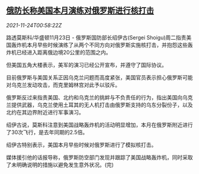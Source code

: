 <!--1637715662000-->
[俄防长称美国本月演练对俄罗斯进行核打击](https://cn.reuters.com/article/russia-criticism-usa-drills-1123-tues-idCNKBS2I9024)
------

<div><i>2021-11-24T00:58:22Z</i></div><p>路透莫斯科/华盛顿11月23日 - 俄罗斯国防部长绍伊古(Sergei Shoigu)周二指责美国轰炸机本月早些时候演练了从两个不同方向对俄罗斯实施核打击，并抱怨这些轰炸机已经进入距离俄边境20公里的范围之内。</p><p>但美国五角大楼表示，美军的演习已经公开宣布，并遵守了国际协议。</p><p>目前俄罗斯与美国关系正因乌克兰问题而高度紧张，美国官员表示担心俄罗斯可能对乌克兰发动攻击，而克里姆林宫对此予以驳斥。</p><p>俄罗斯反过来指责美国、北约和乌克兰的挑衅与不负责任的行为，指出美国向乌克兰提供武器，乌克兰使用土耳其的无人机打击由俄罗斯支持的乌东分裂份子，以及北约在其边界附近进行军事演习。</p><p>绍伊古说，莫斯科注意到美国战略轰炸机的活动明显增加，本月在俄罗斯附近进行了30次飞行，是去年同期的2.5倍。</p><p>绍伊古特别表示，美国本月早些时候对俄罗斯进行了模拟核打击。</p><p>媒体援引他的话报导称，俄罗斯防空部门发现并跟踪了美国战略轰炸机，同时采取了未明确说明的措施以避免发生意外状况。(完)</p>
